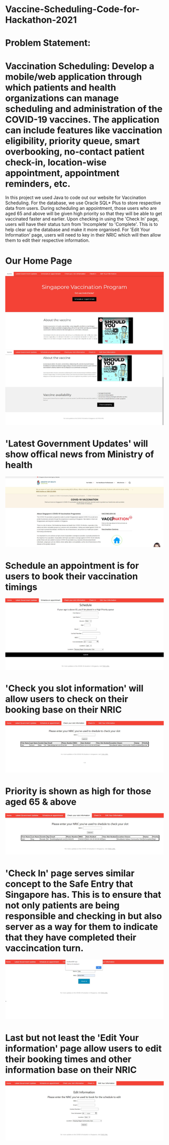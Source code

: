 # Vaccine-Scheduling-Code-for-Hackathon-2021
# Problem Statement: 
# Vaccination Scheduling: Develop a mobile/web application through which patients and health organizations can manage scheduling and administration of the COVID-19 vaccines. The application can include features like vaccination eligibility, priority queue, smart overbooking, no-contact patient check-in, location-wise appointment, appointment reminders, etc.

In this project we used Java to code out our website for Vaccination Scheduling. For the database, we use Oracle SQL* Plus to store respective data from users. During scheduling an appointment, those users who are aged 65 and above will be given high priority so that they will be able to get vaccinated faster and earlier. Upon checking in using the 'Check In' page, users will have their status turn from 'Incomplete' to 'Complete'. This is to help clear up the database and make it more organised. For 'Edit Your Information' page, users will need to key in their NRIC which will then allow them to edit their respective information.

# Our Home Page
![](Images/Main1.JPG)
![](Images/Main2.JPG)

# 'Latest Government Updates' will show offical news from Ministry of health
![](Images/Offical.JPG)

# Schedule an appointment is for users to book their vaccination timings
![](Images/Schedule.JPG)

# 'Check you slot information' will allow users to check on their booking base on their NRIC
![](Images/Check.JPG)
# Priority is shown as high for those aged 65 & above
![](Images/Schedule2.JPG)

# 'Check In' page serves similar concept to the Safe Entry that Singapore has. This is to ensure that not only patients are being responsible and checking in but also server as a way for them to indicate that they have completed their vaccincation turn.
![](Images/Check%20in.JPG)

# Last but not least the 'Edit Your information' page allow users to edit their booking times and other information base on their NRIC
![](Images/Edit.JPG)
